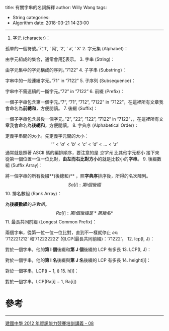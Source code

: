 title: 有關字串的名詞解釋
author: Willy Wang
tags:
  - String
categories:
  - Algorithm
date: 2018-03-21 14:23:00
---
1. 字元 (character)：

 孤單的一個符號。’7’,’1’, ’ 阿’, ’2’, ’ a’, ’ X’
2. 字元集 (Alphabet)：

 由字元組成的集合，通常會用$\sum$表示。
3. 字串 (String)：

 由字元集中的字元構成的序列。”7122”
4. 子字串 (Substring)：

 字串中的一段連續字元。”71” in ”7122”
5. 子序列 (Subsequence)：

 字串中不需連續的一斷字元。”72” in ”7122”
6. 前綴 (Prefix)：

 一個子字串包含第一個字元。”7”, ”71”, ”712”, ”7122” in ”7122”，在這裡所有文章我會命名為**前總和**，方便閱讀。
7. 後綴 (Suffix)：

 一個子字串包含最後一個字元。”2”, ”22”, ”122”, ”7122” in ”7122”，，在這裡所有文章我會命名為**後總和**，方便閱讀。
8. 字典序 (Alphabetical Order)：

 定義字串間的大小。先定義字元間的大小：$$’\,’ < ’a’ < ’b’ < ’c’ < ’d’ < …< ’z’$$通常就是照著 ASCII 碼的編排順序，要注意的是 *空字元* 比其他字元都小
接下來從第一個位置一位一位比對，**由左而右比對方小**的就是比較小的**字串**。
9. 後綴數組 (Suffix Array)：

 將一個字串的所有後綴**(後總和)** ，照**字典序**排序後，所得的名次陣列。$$Sa[i]: 第i個後綴$$
 10. 排名數組 (Rank Array)：

 為**後綴數組**的*逆數組*。$$Ra[i]: 第 i 個後綴是*第幾名*$$
11. 最長共同前綴 (Longest Common Prefix)：

 兩個字串，從第一位一位一位比對，直到不一樣就停止
 $ex:$ <br>
 ’712221212’ 和’712222222’ 的LCP(最長共同前綴)：’71222’。
12. lcp(I, J)：

 對於一個字串，他的**第 I 個**後綴和**第 J 個**後綴的 LCP 有多長
13. LCP(I, J)：

 對於一個字串，他的**第 I 名**後綴與**第 J 名**後綴的 LCP 有多長
14. height[i]：

 對於一個字串，LCP(i − 1, i)
15. h[i]：

 對於一個字串，LCP(Ra[i] − 1, Ra[i])
 
 # 參考
 
 ---
 [建國中學 2012 年資訊能力競賽培訓講義 - 08](http://pisces.ck.tp.edu.tw/~peng/index.php?action=showfile&file=fab7c1879e544bcefffb4b8717f2747436e1c425c)